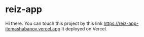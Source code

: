 # reiz-app

Hi there. You can touch this project by this link https://reiz-app-itemashabanov.vercel.app
It deployed on Vercel.
